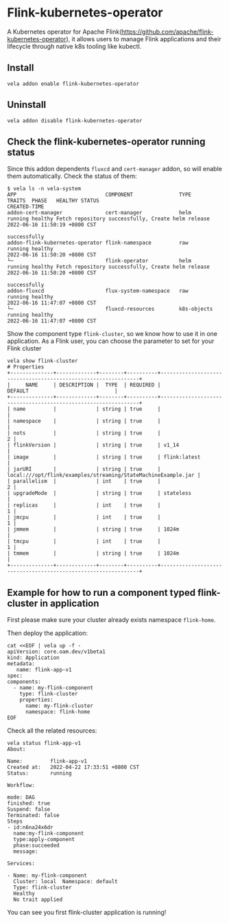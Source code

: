 # Flink-kubernetes-operator

A Kubernetes operator for Apache Flink(https://github.com/apache/flink-kubernetes-operator), it allows users to manage Flink applications and their lifecycle through native k8s tooling like kubectl.

## Install

```shell
vela addon enable flink-kubernetes-operator
```

## Uninstall

```shell
vela addon disable flink-kubernetes-operator
```

## Check the flink-kubernetes-operator running status

Since this addon dependents `fluxcd` and `cert-manager` addon, so will enable them automatically. Check the status of them:
```shell
$ vela ls -n vela-system
APP                             COMPONENT               TYPE            TRAITS  PHASE   HEALTHY STATUS                                                          CREATED-TIME                 
addon-cert-manager              cert-manager            helm                    running healthy Fetch repository successfully, Create helm release              2022-06-16 11:50:19 +0800 CST
                                                                                                successfully                                                                                 
addon-flink-kubernetes-operator flink-namespace         raw                     running healthy                                                                 2022-06-16 11:50:20 +0800 CST
└─                              flink-operator          helm                    running healthy Fetch repository successfully, Create helm release              2022-06-16 11:50:20 +0800 CST
                                                                                                successfully                                                                                 
addon-fluxcd                    flux-system-namespace   raw                     running healthy                                                                 2022-06-16 11:47:07 +0800 CST
└─                              fluxcd-resources        k8s-objects             running healthy                                                                 2022-06-16 11:47:07 +0800 CST

```


 Show the component type `flink-cluster`, so we know how to use it in one application. As a Flink user, you can choose the parameter to set for your Flink cluster
```shell
vela show flink-cluster
# Properties
+--------------+-------------+--------+----------+---------------------------------------------------------------+
|     NAME     | DESCRIPTION |  TYPE  | REQUIRED |                            DEFAULT                            |
+--------------+-------------+--------+----------+---------------------------------------------------------------+
| name         |             | string | true     |                                                               |
| namespace    |             | string | true     |                                                               |
| nots         |             | string | true     |                                                             2 |
| flinkVersion |             | string | true     | v1_14                                                         |
| image        |             | string | true     | flink:latest                                                  |
| jarURI       |             | string | true     | local:///opt/flink/examples/streaming/StateMachineExample.jar |
| parallelism  |             | int    | true     |                                                             2 |
| upgradeMode  |             | string | true     | stateless                                                     |
| replicas     |             | int    | true     |                                                             1 |
| jmcpu        |             | int    | true     |                                                             1 |
| jmmem        |             | string | true     | 1024m                                                         |
| tmcpu        |             | int    | true     |                                                             1 |
| tmmem        |             | string | true     | 1024m                                                         |
+--------------+-------------+--------+----------+---------------------------------------------------------------+
```

## Example for how to run a component typed flink-cluster in application

First please make sure your cluster already exists namespace `flink-home`.

Then deploy the application:

```shell
cat <<EOF | vela up -f -
apiVersion: core.oam.dev/v1beta1
kind: Application
metadata:
   name: flink-app-v1
spec:
components:
  - name: my-flink-component
    type: flink-cluster
    properties:
      name: my-flink-cluster
      namespace: flink-home
EOF      
```

Check all the related resources:

```shell
vela status flink-app-v1 
About:

Name:         flink-app-v1
Created at:   2022-04-22 17:33:51 +0800 CST
Status:       running

Workflow:

mode: DAG
finished: true
Suspend: false
Terminated: false
Steps
- id:n6na24x6dr
  name:my-flink-component
  type:apply-component
  phase:succeeded
  message:

Services:

- Name: my-flink-component
  Cluster: local  Namespace: default
  Type: flink-cluster
  Healthy
  No trait applied
```

You can see you first flink-cluster application is running!